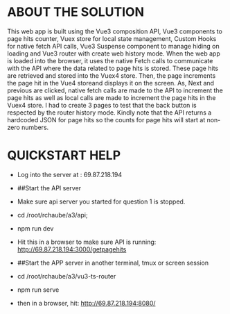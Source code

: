 # ABOUT THE SOLUTION
This web app is built using the Vue3 composition API, Vue3 components to page hits counter, Vuex store for local state management, Custom Hooks for native fetch API calls, Vue3 Suspense component to manage hiding on loading and Vue3 router with create web history mode.
When the web app is loaded into the browser, it uses the native Fetch calls to communicate with the API where the data related to page hits is stored. These page hits are retrieved and stored into the Vuex4 store. Then, the page increments the page hit in the Vue4 storeand displays it on the screen. 
As, Next and previous are clicked, native fetch calls are made to the API to increment the page hits as well as local calls are made to increment the page hits in the Vuex4 store. 
I had to create 3 pages to test that the back button is respected by the router history mode.
Kindly note that the API returns a hardcoded JSON for page hits so the counts for page hits will start at non-zero numbers.

	
# QUICKSTART HELP
- Log into the server at : 69.87.218.194 

- ##Start the API server 
- Make sure api server you started for question 1 is stopped.
- cd /root/rchaube/a3/api;
- npm run dev
- Hit this in a browser to make sure API is running: http://69.87.218.194:3000/getpagehits

- ##Start the APP server in another terminal, tmux or screen session 
- cd /root/rchaube/a3/vu3-ts-router
- npm run serve
- then in a browser, hit: http://69.87.218.194:8080/